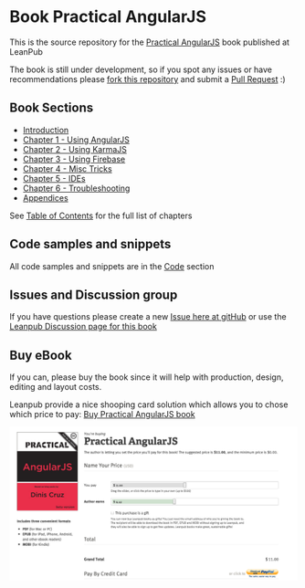 Book Practical AngularJS
========================

This is the source repository for the [Practical AngularJS](https://leanpub.com/Practical_AngularJS) book published at LeanPub

The book is still under development, so if you spot any issues or have recommendations please [fork this repository](https://github.com/DinisCruz/Book_Practical_AngularJS/fork) and submit a [Pull Request](https://github.com/DinisCruz/Book_Practical_AngularJS/pulls) :)

## Book Sections

* [Introduction](/manuscript/C0_Introduction-.md)
* [Chapter 1 - Using AngularJS](/manuscript/C1_Using_AngularJS-.md)
* [Chapter 2 - Using KarmaJS](/manuscript/C2_KarmaJS-.md)
* [Chapter 3 - Using Firebase](/manuscript/C3_Firebase-.md)
* [Chapter 4 - Misc Tricks](/manuscript/C4_Misc_Tricks-.md)
* [Chapter 5 - IDEs](/manuscript/C5_IDEs-.md)
* [Chapter 6 - Troubleshooting](/manuscript/C6_Troubleshooting-.md)
* [Appendices](/manuscript/C7_Appendices-.md)

See [Table of Contents](/Table_of_contents.md) for the full list of chapters

## Code samples and snippets

All code samples and snippets are in the [Code](code) section

## Issues and Discussion group

If you have questions please create a new [Issue here at gitHub](https://github.com/DinisCruz/Book_Practical_AngularJS/issues) or use the [Leanpub Discussion page for this book](https://leanpub.com/Practical_AngularJS/feedback)

## Buy eBook 

If you can, please buy the book since it will help with production, design, editing and layout costs.

Leanpub provide a nice shooping card solution which allows you to chose which price to pay: [Buy Practical AngularJS book](https://leanpub.com/Practical_AngularJS/packages/book/purchases/new)

[![](Buy_Practical_AngularJS.png)](https://leanpub.com/Practical_AngularJS/packages/book/purchases/new)

